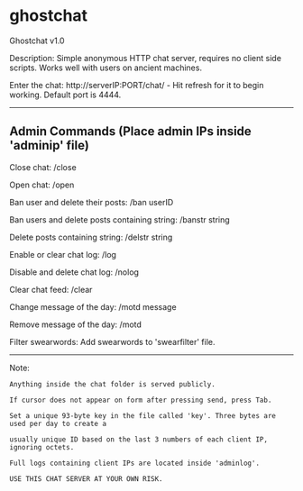 # ghostchat

Ghostchat v1.0

Description: Simple anonymous HTTP chat server, requires no client side scripts. Works well with users on ancient machines.

Enter the chat: http://serverIP:PORT/chat/ - Hit refresh for it to begin working. Default port is 4444. 


--------------------------------------------------
Admin Commands (Place admin IPs inside 'adminip' file)
--------------------------------------------------

Close chat: /close

Open chat: /open

Ban user and delete their posts: /ban userID

Ban users and delete posts containing string: /banstr string

Delete posts containing string: /delstr string

Enable or clear chat log: /log

Disable and delete chat log: /nolog

Clear chat feed: /clear

Change message of the day: /motd message

Remove message of the day: /motd

Filter swearwords: Add swearwords to 'swearfilter' file.

--------------------------------------------------

Note: 

	Anything inside the chat folder is served publicly.
  
	If cursor does not appear on form after pressing send, press Tab.
  
	Set a unique 93-byte key in the file called 'key'. Three bytes are used per day to create a
  
	usually unique ID based on the last 3 numbers of each client IP, ignoring octets.
  
	Full logs containing client IPs are located inside 'adminlog'.
  
	USE THIS CHAT SERVER AT YOUR OWN RISK.
